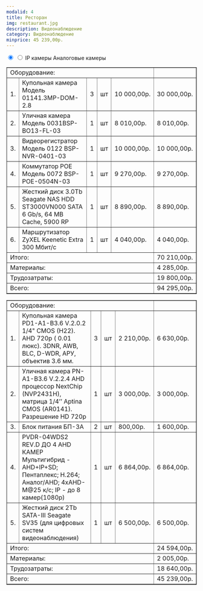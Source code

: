 ```yaml
---
modalid: 4
title: Ресторан
img: restaurant.jpg
description: Видеонаблюдение
category: Видеонаблюдение
minprice: 45 239,00р.
---
```


<section class="tabs">
    <input id="tab_7" type="radio" name="tab4" checked="checked"/>
    <input id="tab_8" type="radio" name="tab4"/>
    <label for="tab_7" id="tab_l7">IP камеры</label>
    <label for="tab_8" id="tab_l8">Аналоговые камеры</label>
    <div style="clear:both"></div>
    <div class="tabs_cont">
        <div id="tab_c7">
            <table class="price" border="1">
                <tr class="result"><td colspan="5" align="left">Оборудование:</td><td></td></tr>
                <tr><td>1.</td><td>Купольная камера Модель 01141.3MP-DOM-2.8</td><td>3</td><td>шт</td><td>10 000,00р.</td><td>30 000,00р.</td></tr>
                <tr><td>2.</td><td>Уличная камера Модель 0031BSP-BO13-FL-03</td><td>1</td><td>шт</td><td>8 010,00р.</td><td>8 010,00р.</td></tr>
                <tr><td>3.</td><td>Видеорегистратор Модель 0122 BSP-NVR-0401-03</td><td>1</td><td>шт</td><td>10 000,00р.</td><td>10 000,00р.</td></tr>
                <tr><td>4.</td><td>Коммутатор POE Модель 0072 BSP-POE-0504N-03</td><td>1</td><td>шт</td><td>9 270,00р.</td><td>9 270,00р.</td></tr>
                <tr><td>5.</td><td>Жесткий диск 3.0Tb Seagate NAS HDD ST3000VN000 SATA 6 Gb/s, 64 MB Cache, 5900 RP</td><td>1</td><td>шт</td><td>8 890,00р.</td><td>8 890,00р.</td></tr>
                <tr><td>6.</td><td>Маршрутизатор ZyXEL Keenetic Extra 300 Мбит/с</td><td>1</td><td>шт</td><td>4 040,00р.</td><td>4 040,00р.</td></tr>
                <tr class="result"><td colspan="5" align="left">Итого:</td><td>70 210,00р.</td></tr>
                <tr class="result"><td colspan="5" align="left">Материалы:</td><td>4 285,00р.</td></tr>
                <tr class="result"><td colspan="5" align="left">Трудозатраты:</td><td>19 800,00р.</td></tr>
                <tr class="result sum"><td colspan="5" align="left">Всего:</td><td>94 295,00р.</td></tr>
            </table>
        </div>
        <div id="tab_c8">
            <table class="price" border="1">
                <tr class="result"><td colspan="5" align="left">Оборудование:</td><td></td></tr>
                <tr><td>1.</td><td>Купольная камера PD1-A1-B3.6 V.2.0.2 1/4" CMOS (H22).  АHD 720p ( 0.01 люкс). 3DNR, AWB, BLC, D-WDR, АРУ, объектив 3.6 мм.</td><td>3</td><td>шт</td><td>2 210,00р.</td><td>6 630,00р.</td></tr>
                <tr><td>2.</td><td>Уличная камера PN-A1-B3.6 V.2.2.4  AHD  процессор NextChip (NVP2431H), матрица 1/4’’ Aptina CMOS (AR0141). Разрешение HD 720p</td><td>1</td><td>шт</td><td>3 000,00р.</td><td>3 000,00р.</td></tr>
                <tr><td>3.</td><td>Блок питания БП-3А</td><td>2</td><td>шт</td><td>800,00р.</td><td>1 600,00р.</td></tr>
                <tr><td>4.</td><td>PVDR-04WDS2 REV.D ДО 4 AHD КАМЕР Мультигибрид - AHD+IP+SD; Пентаплекс; H.264; Аналог/AHD;  4xAHD-M@25 к/с; IP - до 8 камер(1080р)</td><td>1</td><td>шт</td><td>6 864,00р.</td><td>6 864,00р.</td></tr>
                <tr><td>5.</td><td>Жесткий диск 2Tb SATA-III Seagate SV35 (для цифровых систем видеонаблюдения)</td><td>1</td><td>шт</td><td>6 500,00р.</td><td>6 500,00р.</td></tr>
                <tr class="result"><td colspan="5" align="left">Итого:</td><td>24 594,00р.</td></tr>
                <tr class="result"><td colspan="5" align="left">Материалы:</td><td>2 005,00р.</td></tr>
                <tr class="result"><td colspan="5" align="left">Трудозатраты:</td><td>18 640,00р.</td></tr>
                <tr class="result sum"><td colspan="5" align="left">Всего:</td><td>45 239,00р.</td></tr>
            </table>
        </div>
    </div>
</section>
